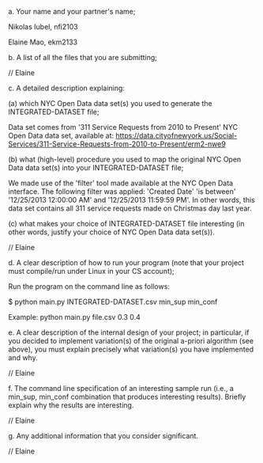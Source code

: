 a. Your name and your partner's name;

Nikolas Iubel, nfi2103

Elaine Mao, ekm2133

b. A list of all the files that you are submitting;

// Elaine

c. A detailed description explaining: 

(a) which NYC Open Data data set(s) you used to generate the INTEGRATED-DATASET file; 

Data set comes from '311 Service Requests from 2010 to Present' NYC Open Data data set, available at: https://data.cityofnewyork.us/Social-Services/311-Service-Requests-from-2010-to-Present/erm2-nwe9


(b) what (high-level) procedure you used to map the original NYC Open Data data set(s) into your INTEGRATED-DATASET file;

We made use of the 'filter' tool made available at the NYC Open Data interface. The following filter was applied: 'Created Date' 'is between' '12/25/2013 12:00:00 AM' and '12/25/2013 11:59:59 PM'. In other words, this data set contains all 311 service requests made on Christmas day last year.

(c) what makes your choice of INTEGRATED-DATASET file interesting (in other words, justify your choice of NYC Open Data data set(s)). 

// Elaine 

d. A clear description of how to run your program (note that your project must compile/run under Linux in your CS account);

Run the program on the command line as follows: 

$ python main.py INTEGRATED-DATASET.csv min_sup min_conf

Example:
python main.py file.csv 0.3 0.4

e. A clear description of the internal design of your project; in particular, if you decided to implement variation(s) of the original a-priori algorithm (see above), you must explain precisely what variation(s) you have implemented and why.

// Elaine

f. The command line specification of an interesting sample run (i.e., a min_sup, min_conf combination that produces interesting results). Briefly explain why the results are interesting.

// Elaine

g. Any additional information that you consider significant.

// Elaine
